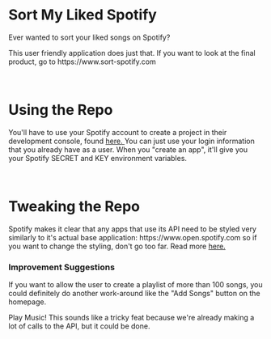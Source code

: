 <h1>Sort My Liked Spotify</h1>
<p>
  Ever wanted to sort your liked songs on Spotify?
</p>
<p>
  This user friendly application does just that.  If you want to look at the final product, go to https://www.sort-spotify.com
</p>
</br>

<h1>Using the Repo</h1>
<p>
  You'll have to use your Spotify account to create a project in their development console, found 
  <a href="https://developer.spotify.com/dashboard/login" target="_blank">
    here.
  </a>
  You can just use your login information that you already have as a user.  When you "create an app", it'll give you your Spotify SECRET and KEY environment variables.
</p>
</br>

<h1>Tweaking the Repo</h1>
<p>
  Spotify makes it clear that any apps that use its API need to be styled very similarly to it's actual base application: https://www.open.spotify.com so if
  you want to change the styling, don't go too far.  Read more 
  <a href="https://developer.spotify.com/documentation/general/design-and-branding/" target="_blank">
    here.
  </a>
</p>
<h3>
  Improvement Suggestions
</h3>
<p>
  If you want to allow the user to create a playlist of more than 100 songs, you could definitely do another work-around 
  like the "Add Songs" button on the homepage.
</p>
<p>
  Play Music!  This sounds like a tricky feat because we're already making a lot of calls to the API, but it could be done.
</p>

